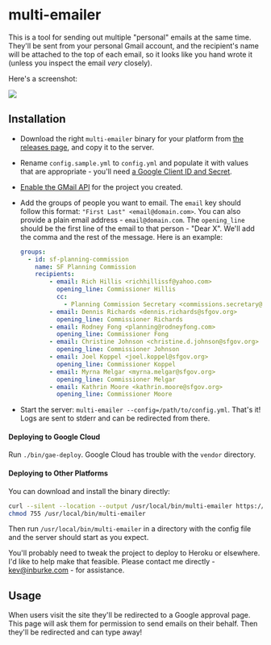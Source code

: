 # multi-emailer

This is a tool for sending out multiple "personal" emails at the same time.
They'll be sent from your personal Gmail account, and the recipient's name will
be attached to the top of each email, so it looks like you hand wrote it (unless
you inspect the email *very* closely).

Here's a screenshot:

<img src="https://monosnap.com/image/BgmNUzU60hk0uyxcC32cRBuhvJwiUN.png">

## Installation

- Download the right `multi-emailer` binary for your platform from [the releases
page][releases], and copy it to the server.

- Rename `config.sample.yml` to `config.yml` and populate it with values that
are appropriate - you'll need [a Google Client ID and Secret][google].

- [Enable the GMail API][enable] for the project you created.

[google]: https://github.com/kevinburke/logrole/blob/master/docs/google.md
[enable]: https://console.developers.google.com/apis/api/gmail.googleapis.com/overview

- Add the groups of people you want to email. The `email` key should follow this
format: `"First Last" <email@domain.com>`. You can also provide a plain email
address - `email@domain.com`. The `opening_line` should be the first line of
the email to that person - "Dear X". We'll add the comma and the rest of the
message. Here is an example:

    ```yaml
    groups:
      - id: sf-planning-commission
        name: SF Planning Commission
        recipients:
            - email: Rich Hillis <richhillissf@yahoo.com>
              opening_line: Commissioner Hillis
              cc:
                - Planning Commission Secretary <commissions.secretary@sfgov.org>
            - email: Dennis Richards <dennis.richards@sfgov.org>
              opening_line: Commissioner Richards
            - email: Rodney Fong <planning@rodneyfong.com>
              opening_line: Commissioner Fong
            - email: Christine Johnson <christine.d.johnson@sfgov.org>
              opening_line: Commissioner Johnson
            - email: Joel Koppel <joel.koppel@sfgov.org>
              opening_line: Commissioner Koppel
            - email: Myrna Melgar <myrna.melgar@sfgov.org>
              opening_line: Commissioner Melgar
            - email: Kathrin Moore <kathrin.moore@sfgov.org>
              opening_line: Commissioner Moore
    ```

- Start the server: `multi-emailer --config=/path/to/config.yml`. That's it!
Logs are sent to stderr and can be redirected from there.

#### Deploying to Google Cloud

Run `./bin/gae-deploy`. Google Cloud has trouble with the `vendor` directory.

#### Deploying to Other Platforms

You can download and install the binary directly:

```bash
curl --silent --location --output /usr/local/bin/multi-emailer https://github.com/kevinburke/multi-emailer/releases/download/1.7/multi-emailer-linux-amd64
chmod 755 /usr/local/bin/multi-emailer
```

Then run `/usr/local/bin/multi-emailer` in a directory with the config file and
the server should start as you expect.

You'll probably need to tweak the project to deploy to Heroku or elsewhere. I'd
like to help make that feasible. Please contact me directly - kev@inburke.com -
for assistance.

## Usage

When users visit the site they'll be redirected to a Google approval page. This
page will ask them for permission to send emails on their behalf. Then they'll
be redirected and can type away!

[releases]: https://github.com/kevinburke/multi-emailer/releases
